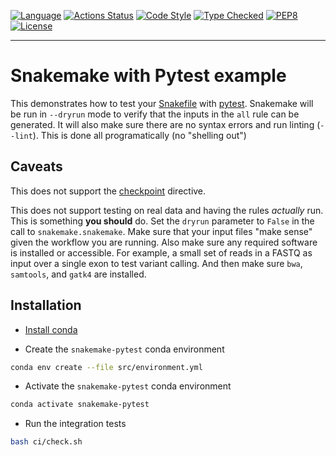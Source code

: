 [![Language][language-badge]][language-link]
[![Actions Status][action-status-badge]][action-status-link]
[![Code Style][code-style-badge]][code-style-link]
[![Type Checked][type-checking-badge]][type-checking-link]
[![PEP8][pep-8-badge]][pep-8-link]
[![License][license-badge]][license-link]

---

# Snakemake with Pytest example

This demonstrates how to test your [Snakefile][snakemake-link] with [pytest][pytest-link].
Snakemake will be run in `--dryrun` mode to verify that the inputs in the `all` rule can be generated.
It will also make sure there are no syntax errors and run linting (`--lint`).
This is done all programatically (no "shelling out")

## Caveats

This does not support the [checkpoint][snakemake-checkpoint] directive.

This does not support testing on real data and having the rules _actually_ run.
This is something **you should** do.
Set the `dryrun` parameter to `False` in the call to `snakemake.snakemake`.
Make sure that your input files "make sense" given the workflow you are running.
Also make sure any required software is installed or accessible.
For example, a small set of reads in a FASTQ as input over a single exon to test variant calling.
And then make sure `bwa`, `samtools`, and `gatk4` are installed.

## Installation

- [Install conda][conda-link]

- Create the `snakemake-pytest` conda environment

```bash
conda env create --file src/environment.yml
```

- Activate the `snakemake-pytest` conda environment

```bash
conda activate snakemake-pytest
```

- Run the integration tests

```bash
bash ci/check.sh
```

[language-badge]:       http://img.shields.io/badge/language-python-brightgreen.svg
[language-link]:        http://www.python.org/
[action-status-badge]:  https://github.com/nh13/snakemake-pytest/workflows/tests/badge.svg
[action-status-link]:   https://github.com/nh13/snakemake-pytest/actions?query=workflow%3A%22tests%22
[code-style-badge]:     https://img.shields.io/badge/code%20style-black-000000.svg
[code-style-link]:      https://black.readthedocs.io/en/stable/
[type-checking-badge]:  http://www.mypy-lang.org/static/mypy_badge.svg
[type-checking-link]:   http://mypy-lang.org/
[pep-8-badge]:          https://img.shields.io/badge/code%20style-pep8-brightgreen.svg
[pep-8-link]:           https://www.python.org/dev/peps/pep-0008/
[license-badge]:        http://img.shields.io/badge/license-MIT-blue.svg
[license-link]:         https://github.com/fulcrumgenomics/pyfgaws/blob/master/LICENSE
[snakefiles-link]:      https://snakemake.readthedocs.io/en/stable/snakefiles/rules.html
[pytest-link]:          https://docs.pytest.org/en/stable/
[snakemake-checkpoint]: https://snakemake.readthedocs.io/en/stable/snakefiles/rules.html#data-dependent-conditional-execution]
[snakemake-link]:       https://snakemake.readthedocs.io/en/stable
[conda-link]:           https://docs.conda.io/projects/conda/en/latest/user-guide/install/
